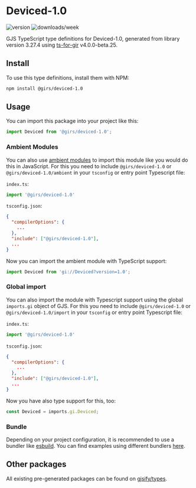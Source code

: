 
# Deviced-1.0

![version](https://img.shields.io/npm/v/@girs/deviced-1.0)
![downloads/week](https://img.shields.io/npm/dw/@girs/deviced-1.0)


GJS TypeScript type definitions for Deviced-1.0, generated from library version 3.27.4 using [ts-for-gir](https://github.com/gjsify/ts-for-gir) v4.0.0-beta.25.

## Install

To use this type definitions, install them with NPM:
```bash
npm install @girs/deviced-1.0
```

## Usage

You can import this package into your project like this:
```ts
import Deviced from '@girs/deviced-1.0';
```

### Ambient Modules

You can also use [ambient modules](https://github.com/gjsify/ts-for-gir/tree/main/packages/cli#ambient-modules) to import this module like you would do this in JavaScript.
For this you need to include `@girs/deviced-1.0` or `@girs/deviced-1.0/ambient` in your `tsconfig` or entry point Typescript file:

`index.ts`:
```ts
import '@girs/deviced-1.0'
```

`tsconfig.json`:
```json
{
  "compilerOptions": {
    ...
  },
  "include": ["@girs/deviced-1.0"],
  ...
}
```

Now you can import the ambient module with TypeScript support: 

```ts
import Deviced from 'gi://Deviced?version=1.0';
```

### Global import

You can also import the module with Typescript support using the global `imports.gi` object of GJS.
For this you need to include `@girs/deviced-1.0` or `@girs/deviced-1.0/import` in your `tsconfig` or entry point Typescript file:

`index.ts`:
```ts
import '@girs/deviced-1.0'
```

`tsconfig.json`:
```json
{
  "compilerOptions": {
    ...
  },
  "include": ["@girs/deviced-1.0"],
  ...
}
```

Now you have also type support for this, too:

```ts
const Deviced = imports.gi.Deviced;
```

### Bundle

Depending on your project configuration, it is recommended to use a bundler like [esbuild](https://esbuild.github.io/). You can find examples using different bundlers [here](https://github.com/gjsify/ts-for-gir/tree/main/examples).

## Other packages

All existing pre-generated packages can be found on [gjsify/types](https://github.com/gjsify/types).

